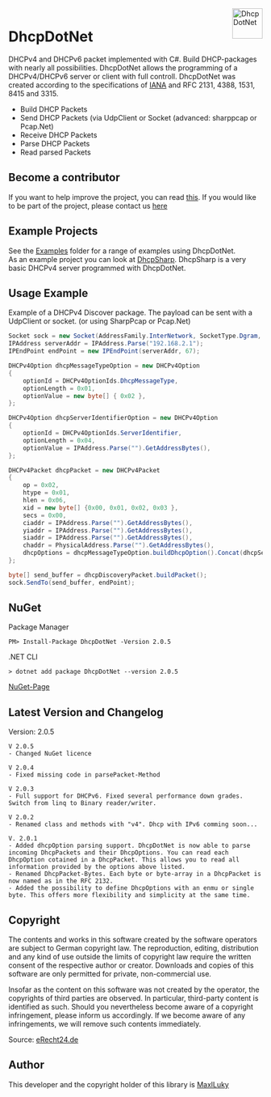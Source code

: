 <a>
    <img src="DhcpDotNet/logo.png" alt="DhcpDotNet" align="right" height="60" />
</a>

# DhcpDotNet
DHCPv4 and DHCPv6 packet implemented with C#. Build DHCP-packages with nearly all possibilities.
DhcpDotNet allows the programming of a DHCPv4/DHCPv6 server or client with full controll. DhcpDotNet was created according to the specifications of <a href="https://www.iana.org/assignments/bootp-dhcp-parameters/bootp-dhcp-parameters.xhtml">IANA</a> and RFC 2131, 4388, 1531, 8415 and 3315.

- Build DHCP Packets
- Send DHCP Packets (via UdpClient or Socket (advanced: sharppcap or Pcap.Net)
- Receive DHCP Packets
- Parse DHCP Packets
- Read parsed Packets

## Become a contributor
If you want to help improve the project, you can read <a href="CONTRIBUTING.md">this<a/>. If you would like to be part of the project, please contact us <a href="mailto:maxarttm@gmail.com">here</a>

## Example Projects
See the <a href="/DhcpDotNet/Examples/">Examples</a> folder for a range of examples using DhcpDotNet.<br>
As an example project you can look at [DhcpSharp](https://github.com/maxlluky/DhcpSharp). DhcpSharp is a very basic DHCPv4 server programmed with DhcpDotNet.
    
## Usage Example
Example of a DHCPv4 Discover package. The payload can be sent with a UdpClient or socket. (or using SharpPcap or Pcap.Net)
```csharp
Socket sock = new Socket(AddressFamily.InterNetwork, SocketType.Dgram, ProtocolType.Udp);
IPAddress serverAddr = IPAddress.Parse("192.168.2.1");
IPEndPoint endPoint = new IPEndPoint(serverAddr, 67);

DHCPv4Option dhcpMessageTypeOption = new DHCPv4Option
{
    optionId = DHCPv4OptionIds.DhcpMessageType,
    optionLength = 0x01,
    optionValue = new byte[] { 0x02 },
};

DHCPv4Option dhcpServerIdentifierOption = new DHCPv4Option
{
    optionId = DHCPv4OptionIds.ServerIdentifier,
    optionLength = 0x04,
    optionValue = IPAddress.Parse("").GetAddressBytes(),
};

DHCPv4Packet dhcpPacket = new DHCPv4Packet
{
    op = 0x02,
    htype = 0x01,
    hlen = 0x06,
    xid = new byte[] {0x00, 0x01, 0x02, 0x03 },
    secs = 0x00,
    ciaddr = IPAddress.Parse("").GetAddressBytes(),
    yiaddr = IPAddress.Parse("").GetAddressBytes(),
    siaddr = IPAddress.Parse("").GetAddressBytes(),
    chaddr = PhysicalAddress.Parse("").GetAddressBytes(),
    dhcpOptions = dhcpMessageTypeOption.buildDhcpOption().Concat(dhcpServerIdentifierOption.buildDhcpOption()).ToArray(),
};

byte[] send_buffer = dhcpDiscoveryPacket.buildPacket();
sock.SendTo(send_buffer, endPoint);
```

## NuGet
Package Manager
```
PM> Install-Package DhcpDotNet -Version 2.0.5
```

.NET CLI
```
> dotnet add package DhcpDotNet --version 2.0.5
```
<a href="https://www.nuget.org/packages/DhcpDotNet/">NuGet-Page</a>

## Latest Version and Changelog
Version: 2.0.5

```
V 2.0.5
- Changed NuGet licence

V 2.0.4
- Fixed missing code in parsePacket-Method

V 2.0.3
- Full support for DHCPv6. Fixed several performance down grades. Switch from linq to Binary reader/writer.

V 2.0.2
- Renamed class and methods with "v4". Dhcp with IPv6 comming soon...

V. 2.0.1
- Added dhcpOption parsing support. DhcpDotNet is now able to parse incoming DhcpPackets and their DhcpOptions. You can read each DhcpOption cotained in a DhcpPacket. This allows you to read all information provided by the options above listed.
- Renamed DhcpPacket-Bytes. Each byte or byte-array in a DhcpPacket is now named as in the RFC 2132.
- Added the possibility to define DhcpOptions with an enmu or single byte. This offers more flexibility and simplicity at the same time.
```

## Copyright
The contents and works in this software created by the software operators are subject to German copyright law. The reproduction, editing, distribution and any kind of use outside the limits of copyright law require the written consent of the respective author or creator. Downloads and copies of this software are only permitted for private, non-commercial use.

Insofar as the content on this software was not created by the operator, the copyrights of third parties are observed. In particular, third-party content is identified as such. Should you nevertheless become aware of a copyright infringement, please inform us accordingly. If we become aware of any infringements, we will remove such contents immediately.

Source: [eRecht24.de](https://www.e-recht24.de/)

## Author
This developer and the copyright holder of this library is <a href="https://github.com/maxlluky">MaxlLuky</a>
